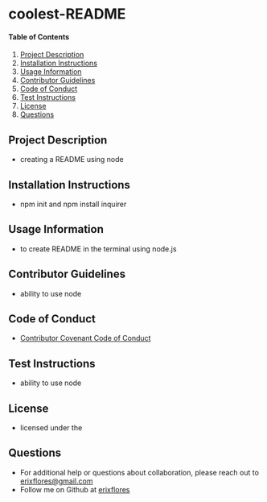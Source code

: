 # coolest-README
    
#### Table of Contents
1. [Project Description](#project-description)
2. [Installation Instructions](#installation-instructions)
3. [Usage Information](#usage-information)
4. [Contributor Guidelines](#contributor-guidelines)
5. [Code of Conduct](#code-of-conduct)
6. [Test Instructions](#test-instructions)
7. [License](#license)
8. [Questions](#questions)
## Project Description
* creating a README using node
## Installation Instructions
* npm init and npm install inquirer
## Usage Information
* to create README in the terminal using node.js
## Contributor Guidelines
* ability to use node
## Code of Conduct
* [Contributor Covenant Code of Conduct](https://www.contributor-covenant.org/version/2/0/code_of_conduct/code_of_conduct.md)
## Test Instructions
* ability to use node
## License
* licensed under the 
## Questions
* For additional help or questions about collaboration, please reach out to erixflores@gmail.com
* Follow me on Github at [erixflores](http://github.com/erixflores)